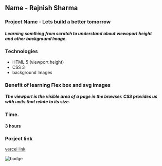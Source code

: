 ## Name - Rajnish Sharma 

### Project Name - Lets build a better tomorrow

#####   Learning somthing from scratch to understand about viewoport height and other background Image.

### Technologies
- HTML 5 (viewport height)
- CSS 3
- background Images

### Benefit of learning Flex box and svg images
##### The viewport is the visible area of a page in the browser. CSS provides us with units that relate to its size.

### Time.
#### 3 hours

### Porject link
[vercel link ](https://htmlcssproj5.vercel.app/)

![badge](https://img.shields.io/badge/HTML-CSS-blue)

